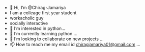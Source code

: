 - 👋 Hi, I’m @Chirag-Jamariya
- I am a colleage first year student
- workacholic guy
- socially interactive
- 👀 I’m interested in python...
- 🌱 I’m currently learning python ...
- 💞️ I’m looking to collaborate on new projects ...
- 📫 How to reach me my email id chiragjamariya01@gmail.com ...

<!---
Chirag-Jamariya/Chirag-Jamariya is a ✨ special ✨ repository because its `README.md` (this file) appears on your GitHub profile.
You can click the Preview link to take a look at your changes.
--->
